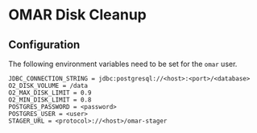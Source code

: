 # OMAR Disk Cleanup

## Configuration
The following environment variables need to be set for the `omar` user.
```
JDBC_CONNECTION_STRING = jdbc:postgresql://<host>:<port>/<database>
O2_DISK_VOLUME = /data
O2_MAX_DISK_LIMIT = 0.9
O2_MIN_DISK_LIMIT = 0.8
POSTGRES_PASSWORD = <password>
POSTGRES_USER = <user>
STAGER_URL = <protocol>://<host>/omar-stager
```
